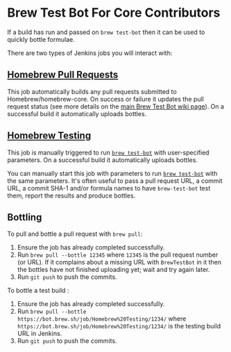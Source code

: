 # Brew Test Bot For Core Contributors
If a build has run and passed on `brew test-bot` then it can be used to quickly bottle formulae.

There are two types of Jenkins jobs you will interact with:

## [Homebrew Pull Requests](https://bot.brew.sh/job/Homebrew%20Core%20Pull%20Requests/)
This job automatically builds any pull requests submitted to Homebrew/homebrew-core. On success or failure it updates the pull request status (see more details on the [main Brew Test Bot wiki page](Brew-Test-Bot.md)). On a successful build it automatically uploads bottles.

## [Homebrew Testing](https://bot.brew.sh/job/Homebrew%20Testing/)
This job is manually triggered to run [`brew test-bot`](https://github.com/Homebrew/brew/blob/master/Library/Homebrew/dev-cmd/test-bot.rb) with user-specified parameters. On a successful build it automatically uploads bottles.

You can manually start this job with parameters to run [`brew test-bot`](https://github.com/Homebrew/brew/blob/master/Library/Homebrew/dev-cmd/test-bot.rb) with the same parameters. It's often useful to pass a pull request URL, a commit URL, a commit SHA-1 and/or formula names to have `brew-test-bot` test them, report the results and produce bottles.

## Bottling
To pull and bottle a pull request with `brew pull`:

1. Ensure the job has already completed successfully.
2. Run `brew pull --bottle 12345` where `12345` is the pull request number (or URL). If it complains about a missing URL with `BrewTestBot` in it then the bottles have not finished uploading yet; wait and try again later.
3. Run `git push` to push the commits.

To bottle a test build :

1. Ensure the job has already completed successfully.
2. Run `brew pull --bottle https://bot.brew.sh/job/Homebrew%20Testing/1234/` where `https://bot.brew.sh/job/Homebrew%20Testing/1234/` is the testing build URL in Jenkins.
3. Run `git push` to push the commits.
